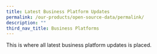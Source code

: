 ```yaml
---
title: Latest Business Platform Updates
permalink: /our-products/open-source-data/permalink/
description: ""
third_nav_title: Business Platforms
---
```

This is where all latest business platform updates is placed.